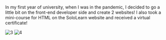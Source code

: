 In my first year of university, when I was in the pandemic, I decided to go a little bit on the front-end developer side and create 2 websites!
I also took a mini-course for HTML on the SoloLearn website and received a virtual certificate!

![3](https://user-images.githubusercontent.com/95827917/227179289-3d80b459-2314-447f-9aae-0d3694199f85.png)
![4](https://user-images.githubusercontent.com/95827917/227179297-211b815d-ad20-489a-a202-0ec5d05fb4f7.png)

